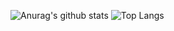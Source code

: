 ![Anurag's github stats](https://github-readme-stats.vercel.app/api?username=mojtabakaviani&show_icons=true&theme=dark)
![Top Langs](https://github-readme-stats.vercel.app/api/top-langs/?username=mojtabakaviani)
